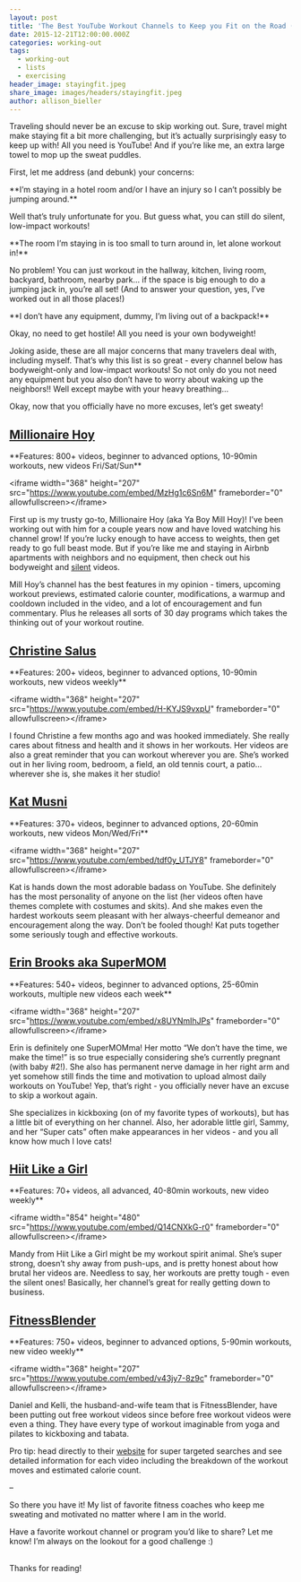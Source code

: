 ```yaml
---
layout: post
title: 'The Best YouTube Workout Channels to Keep you Fit on the Road (or Anywhere!)'
date: 2015-12-21T12:00:00.000Z
categories: working-out
tags:
  - working-out
  - lists
  - exercising
header_image: stayingfit.jpeg
share_image: images/headers/stayingfit.jpeg
author: allison_bieller
---
```



Traveling should never be an excuse to skip working out. Sure, travel might make staying fit a bit more challenging, but it’s actually surprisingly easy to keep up with! All you need is YouTube! And if you’re like me, an extra large towel to mop up the sweat puddles.

First, let me address (and debunk) your concerns:

\*\*I’m staying in a hotel room and/or I have an injury so I can’t possibly be jumping around.\*\*

Well that’s truly unfortunate for you. But guess what, you can still do silent, low-impact workouts!

\*\*The room I’m staying in is too small to turn around in, let alone workout in!\*\*

No problem! You can just workout in the hallway, kitchen, living room, backyard, bathroom, nearby park… if the space is big enough to do a jumping jack in, you’re all set! (And to answer your question, yes, I’ve worked out in all those places!)

\*\*I don’t have any equipment, dummy, I’m living out of a backpack!\*\*

Okay, no need to get hostile! All you need is your own bodyweight!

Joking aside, these are all major concerns that many travelers deal with, including myself. That’s why this list is so great - every channel below has bodyweight-only and low-impact workouts! So not only do you not need any equipment but you also don’t have to worry about waking up the neighbors!! Well except maybe with your heavy breathing…

Okay, now that you officially have no more excuses, let’s get sweaty!

## [Millionaire Hoy](https://www.youtube.com/c/yaboymillhoy)

\*\*Features: 800+ videos, beginner to advanced options, 10-90min workouts, new videos Fri/Sat/Sun\*\*

&lt;iframe width="368" height="207" src="https://www.youtube.com/embed/MzHg1c6Sn6M" frameborder="0" allowfullscreen&gt;&lt;/iframe&gt;

First up is my trusty go-to, Millionaire Hoy (aka Ya Boy Mill Hoy)! I’ve been working out with him for a couple years now and have loved watching his channel grow! If you’re lucky enough to have access to weights, then get ready to go full beast mode. But if you’re like me and staying in Airbnb apartments with neighbors and no equipment, then check out his bodyweight and [silent](https://www.youtube.com/playlist?list=PLLErTVW5MWNsBum5z9sGAlK0iItPPLqg3) videos.

Mill Hoy’s channel has the best features in my opinion - timers, upcoming workout previews, estimated calorie counter, modifications, a warmup and cooldown included in the video, and a lot of encouragement and fun commentary. Plus he releases all sorts of 30 day programs which takes the thinking out of your workout routine.

## [Christine Salus](https://www.youtube.com/channel/UCQ-FEQdGiUY5fHHfRyMl-ew)

\*\*Features: 200+ videos, beginner to advanced options, 10-90min workouts, new videos weekly\*\*

&lt;iframe width="368" height="207" src="https://www.youtube.com/embed/H-KYJS9vxpU" frameborder="0" allowfullscreen&gt;&lt;/iframe&gt;

I found Christine a few months ago and was hooked immediately. She really cares about fitness and health and it shows in her workouts. Her videos are also a great reminder that you can workout wherever you are. She’s worked out in her living room, bedroom, a field, an old tennis court, a patio…wherever she is, she makes it her studio!

## [Kat Musni](https://www.youtube.com/c/katmusni/featured)

\*\*Features: 370+ videos, beginner to advanced options, 20-60min workouts, new videos Mon/Wed/Fri\*\*

&lt;iframe width="368" height="207" src="https://www.youtube.com/embed/tdf0y_UTJY8" frameborder="0" allowfullscreen&gt;&lt;/iframe&gt;

Kat is hands down the most adorable badass on YouTube. She definitely has the most personality of anyone on the list (her videos often have themes complete with costumes and skits). And she makes even the hardest workouts seem pleasant with her always-cheerful demeanor and encouragement along the way. Don’t be fooled though! Kat puts together some seriously tough and effective workouts.

## [Erin Brooks aka SuperMOM](https://www.youtube.com/channel/UCS6v40p1MU3X9PFYUn_c_Lg)

\*\*Features: 540+ videos, beginner to advanced options, 25-60min workouts, multiple new videos each week\*\*

&lt;iframe width="368" height="207" src="https://www.youtube.com/embed/x8UYNmIhJPs" frameborder="0" allowfullscreen&gt;&lt;/iframe&gt;

Erin is definitely one SuperMOMma! Her motto “We don’t have the time, we make the time!” is so true especially considering she’s currently pregnant (with baby #2!). She also has permanent nerve damage in her right arm and yet somehow still finds the time and motivation to upload almost daily workouts on YouTube! Yep, that’s right - you officially never have an excuse to skip a workout again.

She specializes in kickboxing (on of my favorite types of workouts), but has a little bit of everything on her channel. Also, her adorable little girl, Sammy, and her “Super cats” often make appearances in her videos - and you all know how much I love cats!

## [Hiit Like a Girl](https://www.youtube.com/channel/UCKNtgPlQsya6tbpQWZHha-g)

\*\*Features: 70+ videos, all advanced, 40-80min workouts, new video weekly\*\*

&lt;iframe width="854" height="480" src="https://www.youtube.com/embed/Q14CNXkG-r0" frameborder="0" allowfullscreen&gt;&lt;/iframe&gt;

Mandy from Hiit Like a Girl might be my workout spirit animal. She’s super strong, doesn’t shy away from push-ups, and is pretty honest about how brutal her videos are. Needless to say, her workouts are pretty tough - even the silent ones! Basically, her channel’s great for really getting down to business.

## [FitnessBlender](https://www.youtube.com/channel/UCiP6wD_tYlYLYh3agzbByWQ)

\*\*Features: 750+ videos, beginner to advanced options, 5-90min workouts, new video weekly\*\*

&lt;iframe width="368" height="207" src="https://www.youtube.com/embed/v43jy7-8z9c" frameborder="0" allowfullscreen&gt;&lt;/iframe&gt;

Daniel and Kelli, the husband-and-wife team that is FitnessBlender, have been putting out free workout videos since before free workout videos were even a thing. They have every type of workout imaginable from yoga and pilates to kickboxing and tabata.

Pro tip: head directly to their [website](https://www.fitnessblender.com/videos) for super targeted searches and see detailed information for each video including the breakdown of the workout moves and estimated calorie count.

–

So there you have it! My list of favorite fitness coaches who keep me sweating and motivated no matter where I am in the world.

Have a favorite workout channel or program you’d like to share? Let me know! I’m always on the lookout for a good challenge :)

<br>Thanks for reading!